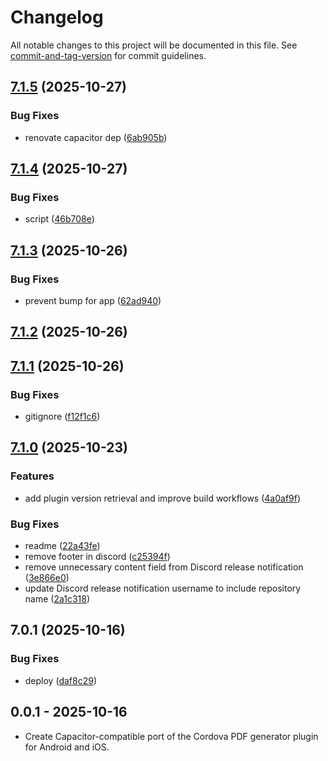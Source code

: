 # Changelog

All notable changes to this project will be documented in this file. See [commit-and-tag-version](https://github.com/absolute-version/commit-and-tag-version) for commit guidelines.

## [7.1.5](https://github.com/Cap-go/capacitor-pdf-generator/compare/7.1.4...7.1.5) (2025-10-27)


### Bug Fixes

* renovate capacitor dep ([6ab905b](https://github.com/Cap-go/capacitor-pdf-generator/commit/6ab905b6cae5e06b14a6919690c9ff4cd3be9d95))

## [7.1.4](https://github.com/Cap-go/capacitor-pdf-generator/compare/7.1.3...7.1.4) (2025-10-27)


### Bug Fixes

* script ([46b708e](https://github.com/Cap-go/capacitor-pdf-generator/commit/46b708e6a3fc01126a9bfd31cdcc73e8d133d7b7))

## [7.1.3](https://github.com/Cap-go/capacitor-pdf-generator/compare/7.1.2...7.1.3) (2025-10-26)


### Bug Fixes

* prevent bump for app ([62ad940](https://github.com/Cap-go/capacitor-pdf-generator/commit/62ad940f54c5f5210c6d8b28ebb0ec2c5a0bb8fe))

## [7.1.2](https://github.com/Cap-go/capacitor-pdf-generator/compare/7.1.1...7.1.2) (2025-10-26)

## [7.1.1](https://github.com/Cap-go/capacitor-pdf-generator/compare/7.1.0...7.1.1) (2025-10-26)


### Bug Fixes

* gitignore ([f12f1c6](https://github.com/Cap-go/capacitor-pdf-generator/commit/f12f1c69dc9680a16192b309a2b1c3e020ed4d0e))

## [7.1.0](https://github.com/Cap-go/capacitor-pdf-generator/compare/7.0.1...7.1.0) (2025-10-23)


### Features

* add plugin version retrieval and improve build workflows ([4a0af9f](https://github.com/Cap-go/capacitor-pdf-generator/commit/4a0af9f5fc38ebdb61e3a989b39107cf94ea79d0))


### Bug Fixes

* readme ([22a43fe](https://github.com/Cap-go/capacitor-pdf-generator/commit/22a43fe24e1962d8add8fc9d487d6dcd0f516bc3))
* remove footer in discord ([c25394f](https://github.com/Cap-go/capacitor-pdf-generator/commit/c25394f9971587b836bc9dbb1131bb73dc907356))
* remove unnecessary content field from Discord release notification ([3e866e0](https://github.com/Cap-go/capacitor-pdf-generator/commit/3e866e05ef1a1d02348e46f9a1c9ae21433c19cc))
* update Discord release notification username to include repository name ([2a1c318](https://github.com/Cap-go/capacitor-pdf-generator/commit/2a1c318f6456fa9441a71a7c7f95305279698844))

## 7.0.1 (2025-10-16)


### Bug Fixes

* deploy ([daf8c29](https://github.com/Cap-go/capacitor-pdf-generator/commit/daf8c292a72f3b55fd35a0975a9256d25beecf87))

## 0.0.1 - 2025-10-16

- Create Capacitor-compatible port of the Cordova PDF generator plugin for Android and iOS.
